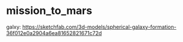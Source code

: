 # mission_to_mars

galxy: https://sketchfab.com/3d-models/spherical-galaxy-formation-36f012e0a2904a6ea81652821671c72d